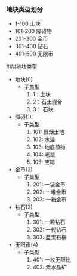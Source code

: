 ### 地块类型划分
* 1-100 土块
* 101-200 障碍物
* 201-300 金币
* 301-400 钻石
* 401-500 无限币  

###地块类型

* 地块(0)
    * 子类型
        1. 1：土块
        2. 2：石土混合
        3. 3： 石块
* 障碍(1)
    * 子类型
        1. 101: 冒烟土地
        2. 102: 水洼
        3. 103: 地底植物
        4. 104: 老鼠
        5. 105: 宝箱
* 金币(2)
    * 子类型
        1. 201: 一袋金币
        2. 202: 一堆金币
        3. 203: 一箱金币
* 钻石(3)
    * 子类型
        1. 301: 一颗钻石
        2. 302: 一代钻石
        3. 303: 蓝宝石框
* 无限币(4)
    * 子类型
        1. 401: 一枚无限比
        2. 402: 紫水晶矿


